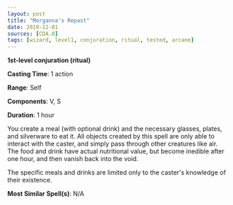 ```yaml
---
layout: post
title: "Morganna's Repast"
date: 2019-12-01
sources: [CDA.0]
tags: [wizard, level1, conjuration, ritual, tested, arcane]
---
```


**1st-level conjuration (ritual)**

**Casting Time**: 1 action

**Range**: Self

**Components**: V, S

**Duration**: 1 hour

You create a meal (with optional drink) and the necessary glasses, plates, and silverware to eat it. All objects created by this spell are only able to interact with the caster, and simply pass through other creatures like air. The food and drink have actual nutritional value, but become inedible after one hour, and then vanish back into the void.

The specific meals and drinks are limited only to the caster's knowledge of their existence.

**Most Similar Spell(s)**: N/A
